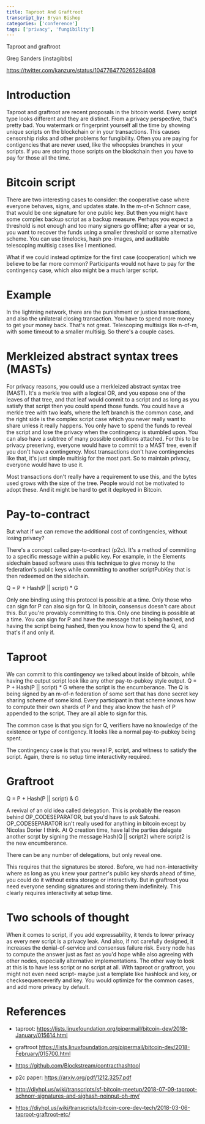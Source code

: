 ```yaml
---
title: Taproot And Graftroot
transcript_by: Bryan Bishop
categories: ['conference']
tags: ['privacy', 'fungibility']
---
```


Taproot and graftroot

Greg Sanders (instagibbs)

<https://twitter.com/kanzure/status/1047764770265284608>

# Introduction

Taproot and graftroot are recent proposals in the bitcoin world. Every script type looks different and they are distinct. From a privacy perspective, that's pretty bad. You watermark or fingerprint yourself all the time by showing unique scripts on the blockchain or in your transactions. This causes censorship risks and other problems for fungibility. Often you are paying for contigencies that are never used, like the whoopsies branches in your scripts. If you are storing those scripts on the blockchain then you have to pay for those all the time.

# Bitcoin script

There are two interesting cases to consider: the cooperative case where everyone behaves, signs, and updates state. In the m-of-n Schnorr case, that would be one signature for one public key. But then you might have some complex backup script as a backup measure. Perhaps you expect a threshold is not enough and too many signers go offline; after a year or so, you want to recover the funds using a smaller threshold or some alternative scheme. You can use timelocks, hash pre-images, and auditable telescoping multisig cases like I mentioned.

What if we could instead optimize for the first case (cooperation) which we believe to be far more common? Participants would not have to pay for the contingency case, which also might be a much larger script.

# Example

In the lightning network, there are the punishment or justice transactions, and also the unilateral closing transaction. You have to spend more money to get your money back. That's not great. Telescoping multisigs like n-of-m, with some timeout to a smaller multisig. So there's a couple cases.

# Merkleized abstract syntax trees (MASTs)

For privacy reasons, you could use a merkleized abstract syntax tree (MAST). It's a merkle tree with a logical OR, and you expose one of the leaves of that tree, and that leaf would commit to a script and as long as you satisfy that script then you could spend those funds. You could have a merkle tree with two leafs, where the left branch is the common case, and the right side is the complex script case which you never really want to share unless it really happens. You only have to spend the funds to reveal the script and lose the privacy when the contingency is stumbled upon. You can also have a subtree of many possible conditions attached. For this to be privacy preserivng, everyone would have to commit to a MAST tree, even if you don't have a contingency. Most transactions don't have contingencies like that, it's just simple multisig for the most part. So to maintain privacy, everyone would have to use it.

Most transactions don't really have a requirement to use this, and the bytes used grows with the size of the tree. People would not be motivated to adopt these. And it might be hard to get it deployed in Bitcoin.

# Pay-to-contract

But what if we can remove the additional cost of contingencies, without losing privacy?

There's a concept called pay-to-contract (p2c). It's a method of commiting to a specific message within a public key. For example, in the Elements sidechain based software uses this technique to give money to the federation's public keys while committing to another scriptPubKey that is then redeemed on the sidechain.

Q = P + Hash(P || script) * G

Only one binding using this protocol is possible at a time. Only those who can sign for P can also sign for Q. In bitcoin, consensus doesn't care about this. But you're provably committing to this. Only one binding is possible at a time. You can sign for P and have the message that is being hashed, and having the script being hashed, then you know how to spend the Q, and that's if and only if.

# Taproot

We can commit to this contingency we talked about inside of bitcoin, while having the output script look like any other pay-to-pubkey style output. Q = P + Hash(P || script) * G where the script is the encumberance. The Q is being signed by an m-of-n federation of some sort that has done secret key sharing scheme of some kind. Every participant in that scheme knows how to compute their own shards of P and they also know the hash of P appended to the script. They are all able to sign for this.

The common case is that you sign for Q, verifiers have no knowledge of the existence or type of contigency. It looks like a normal pay-to-pubkey being spent.

The contingency case is that you reveal P, script, and witness to satisfy the script. Again, there is no setup time interactivity required.

# Graftroot

Q = P + Hash(P || script) & G

A revival of an old idea called delegation. This is probably the reason behind OP\_CODESEPARATOR, but you'd have to ask Satoshi. OP\_CODESEPARATOR isn't really used for anything in bitcoin except by Nicolas Dorier I think. At Q creation time, have lal the parties delegate another scrpt by signing the message Hash(Q || script2) where script2 is the new encumberance.

There can be any number of delegations, but only reveal one.

This requires that the signatures be stored. Before, we had non-interactivity where as long as you knew your partner's public key shards ahead of time, you could do it without extra storage or interactivity. But in graftroot you need everyone sending signatures and storing them indefinitely. This clearly requires interactivity at setup time.

# Two schools of thought

When it comes to script, if you add expressability, it tends to lower privacy as every new script is a privacy leak. And also, if not carefully designed, it increases the denial-of-service and consensus failure risk. Every node has to compute the answer just as fast as you'd hope while also agreeing with other nodes, especially alternative implementations. The other way to look at this is to have less script or no script at all. With taproot or graftroot, you might not even need script- maybe just a template like hashlock and key, or checksequenceverify and key. You would optimize for the common cases, and add more privacy by default.

# References

* taproot: <https://lists.linuxfoundation.org/pipermail/bitcoin-dev/2018-January/015614.html>

* graftroot <https://lists.linuxfoundation.org/pipermail/bitcoin-dev/2018-February/015700.html>

* <https://github.com/Blockstream/contracthashtool>

* p2c paper: <https://arxiv.org/pdf/1212.3257.pdf>

* <http://diyhpl.us/wiki/transcripts/sf-bitcoin-meetup/2018-07-09-taproot-schnorr-signatures-and-sighash-noinput-oh-my/>

* <https://diyhpl.us/wiki/transcripts/bitcoin-core-dev-tech/2018-03-06-taproot-graftroot-etc/>
